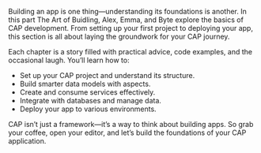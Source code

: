 
Building an app is one thing—understanding its foundations is another. In this part The Art of Buidling, Alex, Emma, and Byte explore the basics of CAP development. From setting up your first project to deploying your app, this section is all about laying the groundwork for your CAP journey.

Each chapter is a story filled with practical advice, code examples, and the occasional laugh. You’ll learn how to:

- Set up your CAP project and understand its structure.
- Build smarter data models with aspects.
- Create and consume services effectively.
- Integrate with databases and manage data.
- Deploy your app to various environments.

CAP isn’t just a framework—it’s a way to think about building apps. So grab your coffee, open your editor, and let’s build the foundations of your CAP application.
